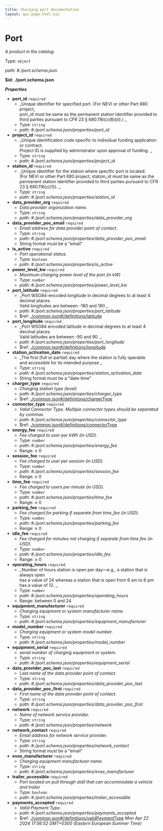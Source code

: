 ```yaml
---
title: Charging port documentation
layout: api-page.html.ejs
---
```

# Port

_A product in the catalog_

Type: `object`

<i id="./port.schema.json">path: #./port.schema.json</i>

<b id=".port.schema.json">&#36;id: ./port.schema.json</b>

**_Properties_**

 - <b id="#./port.schema.json/properties/port_id">port_id</b> `required`
	 - _Unique identifier for specified port. (For NEVI or other Part 680 project, <br>port_id must be same as the permanent station identifier provided
to third parties pursuant to CFR 23 § 680.116(c)(8)(iii).)
_
	 - Type: `string`
	 - <i id="./port.schema.json/properties/port_id">path: #./port.schema.json/properties/port_id</i>
 - <b id="#./port.schema.json/properties/project_id">project_id</b> `required`
	 - _Unique identification code specific to individual funding application or contract.<br>Project ID is supplied by administrator upon approval of funding.
_
	 - Type: `string`
	 - <i id="./port.schema.json/properties/project_id">path: #./port.schema.json/properties/project_id</i>
 - <b id="#./port.schema.json/properties/station_id">station_id</b> `required`
	 - _Unique identifier for the station where specific port is located.<br>(For NEVI or other Part 680 project, station_id must be same as
the permanent station identifier provided to third parties pursuant
to CFR 23 § 680.116(c)(1)).
_
	 - Type: `string`
	 - <i id="./port.schema.json/properties/station_id">path: #./port.schema.json/properties/station_id</i>
 - <b id="#./port.schema.json/properties/data_provider_org">data_provider_org</b> `required`
	 - _Data provider organization name.<br>_
	 - Type: `string`
	 - <i id="./port.schema.json/properties/data_provider_org">path: #./port.schema.json/properties/data_provider_org</i>
 - <b id="#./port.schema.json/properties/data_provider_poc_email">data_provider_poc_email</b> `required`
	 - _Email address for data provider point of contact.<br>_
	 - Type: `string`
	 - <i id="./port.schema.json/properties/data_provider_poc_email">path: #./port.schema.json/properties/data_provider_poc_email</i>
	 - String format must be a "email"
 - <b id="#./port.schema.json/properties/is_active">is_active</b> `required`
	 - _Port operational status.<br>_
	 - Type: `boolean`
	 - <i id="./port.schema.json/properties/is_active">path: #./port.schema.json/properties/is_active</i>
 - <b id="#./port.schema.json/properties/power_level_kw">power_level_kw</b> `required`
	 - _Maximum charging power level of the port (in kW)<br>_
	 - Type: `number`
	 - <i id="./port.schema.json/properties/power_level_kw">path: #./port.schema.json/properties/power_level_kw</i>
 - <b id="#./port.schema.json/properties/port_latitude">port_latitude</b> `required`
	 - _Port WSG84-encoded longitude in decimal degrees to at least 4 decimal places.<br>Valid longitudes are between -180 and 180
_
	 - <i id="./port.schema.json/properties/port_latitude">path: #./port.schema.json/properties/port_latitude</i>
	 - &#36;ref: [./common.json#/definitions/latitude](#.common.jsondefinitionslatitude)
 - <b id="#./port.schema.json/properties/port_longitude">port_longitude</b> `required`
	 - _Port WSG84 encoded latitude in decimal degrees to at least 4 decimal places.<br>Valid latitudes are between -90 and 90.
_
	 - <i id="./port.schema.json/properties/port_longitude">path: #./port.schema.json/properties/port_longitude</i>
	 - &#36;ref: [./common.json#/definitions/longitude](#.common.jsondefinitionslongitude)
 - <b id="#./port.schema.json/properties/station_activation_date">station_activation_date</b> `required`
	 - _The first (full or partial) day where the station is fully operable<br>and accessible for its intended purpose
_
	 - Type: `string`
	 - <i id="./port.schema.json/properties/station_activation_date">path: #./port.schema.json/properties/station_activation_date</i>
	 - String format must be a "date-time"
 - <b id="#./port.schema.json/properties/charger_type">charger_type</b> `required`
	 - _Charging station type (level)<br>_
	 - <i id="./port.schema.json/properties/charger_type">path: #./port.schema.json/properties/charger_type</i>
	 - &#36;ref: [./common.json#/definitions/chargerType](#.common.jsondefinitionschargertype)
 - <b id="#./port.schema.json/properties/connector_type">connector_type</b> `required`
	 - _Valid Connector Type. Multiple connector types should be separated by commas.<br>_
	 - <i id="./port.schema.json/properties/connector_type">path: #./port.schema.json/properties/connector_type</i>
	 - &#36;ref: [./common.json#/definitions/connectorType](#.common.jsondefinitionsconnectortype)
 - <b id="#./port.schema.json/properties/energy_fee">energy_fee</b> `required`
	 - _Fee charged to user per kWh (in USD).<br>_
	 - Type: `number`
	 - <i id="./port.schema.json/properties/energy_fee">path: #./port.schema.json/properties/energy_fee</i>
	 - Range:  &ge; 0
 - <b id="#./port.schema.json/properties/session_fee">session_fee</b> `required`
	 - _Fee charged to user per session (in USD).<br>_
	 - Type: `number`
	 - <i id="./port.schema.json/properties/session_fee">path: #./port.schema.json/properties/session_fee</i>
	 - Range:  &ge; 0
 - <b id="#./port.schema.json/properties/time_fee">time_fee</b> `required`
	 - _Fee charged to users per minute (in USD).<br>_
	 - Type: `number`
	 - <i id="./port.schema.json/properties/time_fee">path: #./port.schema.json/properties/time_fee</i>
	 - Range:  &ge; 0
 - <b id="#./port.schema.json/properties/parking_fee">parking_fee</b> `required`
	 - _Fee charged for parking if separate from time_fee (in USD).<br>_
	 - Type: `number`
	 - <i id="./port.schema.json/properties/parking_fee">path: #./port.schema.json/properties/parking_fee</i>
	 - Range:  &ge; 0
 - <b id="#./port.schema.json/properties/idle_fee">idle_fee</b> `required`
	 - _Fee charged for minutes not charging if separate from time fee (in USD).<br>_
	 - Type: `number`
	 - <i id="./port.schema.json/properties/idle_fee">path: #./port.schema.json/properties/idle_fee</i>
	 - Range:  &ge; 0
 - <b id="#./port.schema.json/properties/operating_hours">operating_hours</b> `required`
	 - _Number of hours station is open per day—e.g., a station that is always open<br>has a value of 24 whereas a station that is open from 6 am to 6 pm has a value of 12.
_
	 - Type: `number`
	 - <i id="./port.schema.json/properties/operating_hours">path: #./port.schema.json/properties/operating_hours</i>
	 - Range: between 0 and 24
 - <b id="#./port.schema.json/properties/equipment_manufacturer">equipment_manufacturer</b> `required`
	 - _Charging equipment or system manufacturer name.<br>_
	 - Type: `string`
	 - <i id="./port.schema.json/properties/equipment_manufacturer">path: #./port.schema.json/properties/equipment_manufacturer</i>
 - <b id="#./port.schema.json/properties/model_number">model_number</b> `required`
	 - _Charging equipment or system model number.<br>_
	 - Type: `string`
	 - <i id="./port.schema.json/properties/model_number">path: #./port.schema.json/properties/model_number</i>
 - <b id="#./port.schema.json/properties/equipment_serial">equipment_serial</b> `required`
	 - _serial number of charging equipment or system.<br>_
	 - Type: `string`
	 - <i id="./port.schema.json/properties/equipment_serial">path: #./port.schema.json/properties/equipment_serial</i>
 - <b id="#./port.schema.json/properties/data_provider_poc_last">data_provider_poc_last</b> `required`
	 - _Last name of the data provider point of contact.<br>_
	 - Type: `string`
	 - <i id="./port.schema.json/properties/data_provider_poc_last">path: #./port.schema.json/properties/data_provider_poc_last</i>
 - <b id="#./port.schema.json/properties/data_provider_poc_first">data_provider_poc_first</b> `required`
	 - _First name of the data provider point of contact.<br>_
	 - Type: `string`
	 - <i id="./port.schema.json/properties/data_provider_poc_first">path: #./port.schema.json/properties/data_provider_poc_first</i>
 - <b id="#./port.schema.json/properties/network">network</b> `required`
	 - _Name of network service provider.<br>_
	 - Type: `string`
	 - <i id="./port.schema.json/properties/network">path: #./port.schema.json/properties/network</i>
 - <b id="#./port.schema.json/properties/network_contact">network_contact</b> `required`
	 - _Email address for network service provider.<br>_
	 - Type: `string`
	 - <i id="./port.schema.json/properties/network_contact">path: #./port.schema.json/properties/network_contact</i>
	 - String format must be a "email"
 - <b id="#./port.schema.json/properties/evse_manufacturer">evse_manufacturer</b> `required`
	 - _Charging equipment manufacturer name.<br>_
	 - Type: `string`
	 - <i id="./port.schema.json/properties/evse_manufacturer">path: #./port.schema.json/properties/evse_manufacturer</i>
 - <b id="#./port.schema.json/properties/trailer_accessible">trailer_accessible</b> `required`
	 - _Port located on pull through stall that can accommodate a vehicle and trailer<br>_
	 - Type: `boolean`
	 - <i id="./port.schema.json/properties/trailer_accessible">path: #./port.schema.json/properties/trailer_accessible</i>
 - <b id="#./port.schema.json/properties/payments_accepted">payments_accepted</b> `required`
	 - _Valid Payment Type.<br>_
	 - <i id="./port.schema.json/properties/payments_accepted">path: #./port.schema.json/properties/payments_accepted</i>
	 - &#36;ref: [./common.json#/definitions/validPaymentType](#.common.jsondefinitionsvalidpaymenttype)
 _Mon Apr 22 2024 17:56:52 GMT+0300 (Eastern European Summer Time)_
